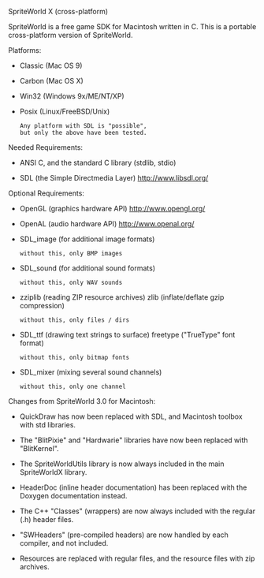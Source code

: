
SpriteWorld X (cross-platform)


SpriteWorld is a free game SDK for Macintosh written in C.
This is a portable cross-platform version of SpriteWorld.


Platforms:

-   Classic (Mac OS 9)
    
-   Carbon (Mac OS X)
    
-   Win32 (Windows 9x/ME/NT/XP)
    
-   Posix (Linux/FreeBSD/Unix)
    
        Any platform with SDL is "possible",
        but only the above have been tested.


Needed Requirements:

-   ANSI C, and the standard C library
    (stdlib, stdio)

-   SDL (the Simple Directmedia Layer)
    http://www.libsdl.org/


Optional Requirements:

-   OpenGL (graphics hardware API)
    http://www.opengl.org/

-   OpenAL (audio hardware API)
    http://www.openal.org/


-   SDL_image (for additional image formats)

        without this, only BMP images

-   SDL_sound (for additional sound formats)

        without this, only WAV sounds

-   zziplib (reading ZIP resource archives)
    zlib (inflate/deflate gzip compression)

        without this, only files / dirs

-   SDL_ttf (drawing text strings to surface)
    freetype ("TrueType" font format)

        without this, only bitmap fonts

-   SDL_mixer (mixing several sound channels)

        without this, only one channel


Changes from SpriteWorld 3.0 for Macintosh:

*   QuickDraw has now been replaced with SDL,
    and Macintosh toolbox with std libraries.

*   The "BlitPixie" and "Hardwarie" libraries
    have now been replaced with "BlitKernel".

*   The SpriteWorldUtils library is now always
    included in the main SpriteWorldX library.

*   HeaderDoc (inline header documentation) has been
    replaced with the Doxygen documentation instead.

*   The C++ "Classes" (wrappers) are now always
    included with the regular (.h) header files.

*   "SWHeaders" (pre-compiled headers) are now
    handled by each compiler, and not included.

*   Resources are replaced with regular files,
    and the resource files with zip archives.


